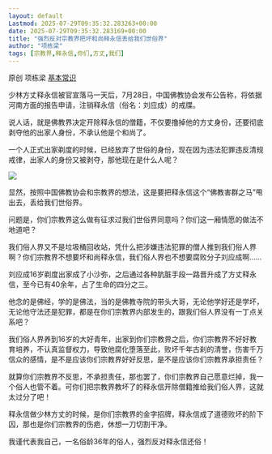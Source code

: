 ```yaml
---
layout: default
Lastmod: 2025-07-29T09:35:32.283263+00:00
date: 2025-07-29T09:35:32.283169+00:00
title: "强烈反对宗教界把坏和尚释永信丢给我们世俗界"
author: "项栋梁"
tags: [宗教界,释永信,你们,方丈,我们]
---
```


原创 项栋梁 [基本常识](javascript:void(0);)

少林方丈释永信被官宣落马一天后，7月28日，中国佛教协会发布公告称，将依据河南方面的报告申请，注销释永信（俗名：刘应成）的戒牒。

说人话，就是佛教界决定开除释永信的僧籍，不仅要撸掉他的方丈身份，还要彻底剥夺他的出家人身份，不承认他是个和尚了。

一个人正式出家剃度的时候，已经放弃了世俗的身份，现在因为违法犯罪违反清规戒律，出家人的身份又被剥夺，那他现在是什么人呢？

![](https://images.weserv.nl/?url=https%3A//mmbiz.qpic.cn/mmbiz_jpg/TP65WXCia4CJia8RA6iaeZmJChicp6XyMIe5PDx1ibl4WQTzRMmohQR1nDoUwd7nHHlfqZByALamS03HBGnYcica3epA/640%3Fwx_fmt%3Djpeg)

显然，按照中国佛教协会和宗教界的想法，这是要把释永信这个“佛教害群之马”甩出去，丢给我们世俗界。

问题是，你们宗教界这么做有征求过我们世俗界同意吗？你们这一厢情愿的做法不地道吧？

我们俗人界又不是垃圾桶回收站，凭什么把涉嫌违法犯罪的僧人推到我们俗人界啊？你们宗教界不想要坏和尚释永信，我们俗人界也不想要腐败分子刘应成啊……

刘应成16岁剃度出家成了小沙弥，之后通过各种肮脏手段一路晋升成了方丈释永信，至今已有40余年，占了生命的四分之三。

他念的是佛经，学的是佛法，当的是佛教寺院的带头大哥，无论他学好还是学坏，无论他守法还是犯罪，都是在你们宗教界内部发生的，跟我们俗人界没有一丁点关系吧？

我们俗人界养到16岁的大好青年，出家到你们宗教界之后，你们宗教界不好好教育培养，不认真监督权力，导致他腐化堕落至此，败坏千年古刹的清誉，伤害千万信众的感情，是不是应该你们宗教界好好反思，是不是应该你们宗教界承担责任？

就算你们宗教界不反思，不承担责任，那也罢了，你们宗教界自己愿意烂掉，我一个俗人也管不着。可你们把宗教界教坏了的释永信开除僧籍推给我们俗人界，这就太过分了吧！

释永信做少林方丈的时候，是你们宗教界的金字招牌，释永信成了道德败坏的阶下囚，那也是你们宗教界的伤疤，休想一刀切割干净。

我谨代表我自己，一名俗龄36年的俗人，强烈反对释永信还俗！

